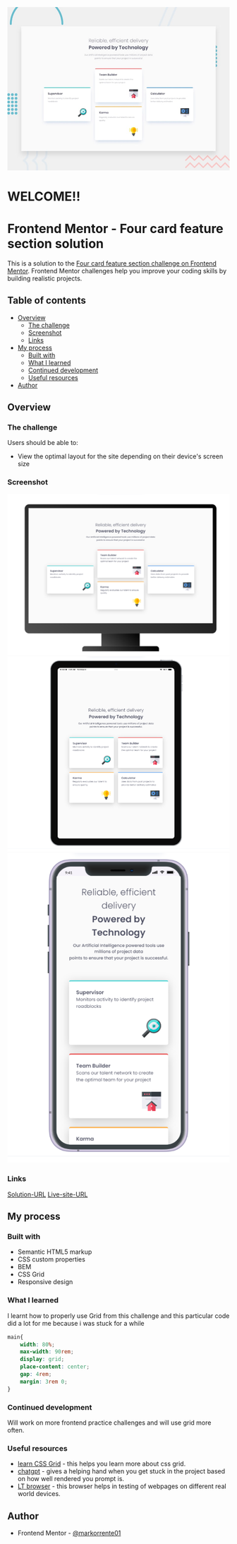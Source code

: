 ![preview](images/desktop-preview.jpg)

# WELCOME!!

# Frontend Mentor - Four card feature section solution

This is a solution to the [Four card feature section challenge on Frontend Mentor](https://www.frontendmentor.io/challenges/four-card-feature-section-weK1eFYK). Frontend Mentor challenges help you improve your coding skills by building realistic projects. 

## Table of contents

- [Overview](#overview)
  - [The challenge](#the-challenge)
  - [Screenshot](#screenshot)
  - [Links](#links)
- [My process](#my-process)
  - [Built with](#built-with)
  - [What I learned](#what-i-learned)
  - [Continued development](#continued-development)
  - [Useful resources](#useful-resources)
- [Author](#author)



## Overview

### The challenge

Users should be able to:

- View the optimal layout for the site depending on their device's screen size

### Screenshot

![desktop display](screenshots/four-card-feature-sc-desktop.png) 
![ipad display](screenshots/four-card-feature-sc-iospad.png) 
![ios11 display](screenshots/four-card-feature-ios11.png)


### Links

[Solution-URL](https://www.frontendmentor.io/solutions/css-grid-responsive-design-0xaev14R8P)
[Live-site-URL](https://markorrente01.github.io/four-card-feature-section/)

## My process

### Built with

- Semantic HTML5 markup
- CSS custom properties
- BEM
- CSS Grid
- Responsive design


### What I learned

I learnt how to properly use Grid from this challenge and this particular code did a lot for me because i was stuck for a while
```css
main{
    width: 80%;
    max-width: 90rem;
    display: grid;
    place-content: center;
    gap: 4rem;
    margin: 3rem 0;
}
```


### Continued development
Will work on more frontend practice challenges and will use grid more often.

### Useful resources

- [learn CSS Grid](https://www.w3schools.com/css/css_grid.asp) - this helps you learn more about css grid. 
- [chatgpt](https://chatgpt.com/) - gives a helping hand when you get stuck in the project based on how well rendered you prompt is.
- [LT browser](https://www.lambdatest.com/) - this browser helps in testing of webpages on different real world devices.

## Author

- Frontend Mentor - [@markorrente01](https://www.frontendmentor.io/profile/markorrente01)
